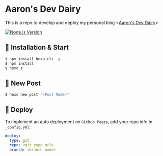 # Aaron's Dev Dairy

This is a repo to develop and deploy my personal blog <[Aaron's Dev Dairy](https://doubleslash.me)>

[![Node.js Version](https://img.shields.io/badge/node-%3E=12.0-success.svg?style=flat-square&logo=Node.js&longCache=true)](https://hexo.io)

## 🚀 Installation & Start


```sh
$ npm install hexo-cli -g
$ npm install
$ hexo s
```

## 🎨 New Post

```sh
$ hexo new post "<Post Name>"
```

## 🔧 Deploy
To implement an auto deployment on `Github Pages`, add your repo info in `_config.yml`:
```yml
deploy:
  type: git
  repo: <git repo url>
  branch: <branch name>
```
